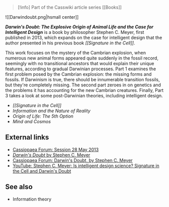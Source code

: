 > [!info] Part of the Casswiki article series [[Books]]

![[Darwindoubt.png|hsmall center]]


_**Darwin's Doubt: The Explosive Origin of Animal Life and the Case for Intelligent Design**_ is a book by philosopher Stephen C. Meyer, first published in 2013, which expands on the case for intelligent design that the author presented in his previous book _[[Signature in the Cell]]_.

This work focuses on the mystery of the Cambrian explosion, when numerous new animal forms appeared quite suddenly in the fossil record, seemingly with no transitional ancestors that would explain their unique features, according to gradual Darwinian processes. Part 1 examines the first problem posed by the Cambrian explosion: the missing forms and fossils. If Darwinism is true, there should be innumerable transition fossils, but they're completely missing. The second part zeroes in on genetics and the problems it has accounting for the new Cambrian creatures. Finally, Part 3 takes a look at some post-Darwinian theories, including intelligent design.

*   _[[Signature in the Cell]]_
*   _Information and the Nature of Reality_
*   _Origin of Life: The 5th Option_
*   _Mind and Cosmos_

External links
--------------

*   [Cassiopaea Forum: Session 28 May 2013](https://cassiopaea.org/forum/index.php/topic,31445.0.html)
*   [_Darwin's Doubt_ by Stephen C. Meyer](http://darwinsdoubt.com/)
*   [Cassiopaea Forum: Darwin's Doubt, by Stephen C. Meyer](https://cassiopaea.org/forum/index.php/topic,31729.0.html)
*   [YouTube: Stephen C. Meyer: Is intelligent design science? Signature in the Cell and Darwin's Doubt](https://www.youtube.com/watch?v=_6xRGtJHC1E)

See also
--------

*   Information theory